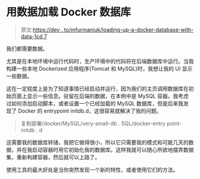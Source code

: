 # 用数据加载 Docker 数据库

> 原文:[https://dev . to/mfurmaniuk/loading-up-a-docker-database-with-data-1cd 7](https://dev.to/mfurmaniuk/loading-up-a-docker-database-with-data-1cd7)

我们都需要数据。

尤其是在本地环境中运行代码时，生产环境中的代码将在后端数据库中运行。当我构建一些本地 Dockerized 应用程序(Tomcat 和 MySQL)时，我想让我的 UI 显示一些数据。

这在一定程度上是为了知道事情已经启动并运行，因为我们的主页调用数据库在初始页面上显示一些信息。驻留在后端的数据，在本例中是 MySQL 容器。我考虑过如何添加启动脚本，或者设置一个已经加载的 MySQL 数据库，但是后来我发现了 Docker 的 entrypoint initdb.d，这很容易就解决了我的问题。

> 复制部署/docker/MySQL/very-small-db . SQL/docker-entry point-initdb . d

这需要我的数据库转储，我把它做得很小，所以它只需要我的模式和可能几天的数据，并在我启动容器时用它初始化我的数据库。这样我就可以随心所欲地摆弄数据集，重新构建容器，然后就可以上路了。

使用工具的最大好处是当你突然发现一个新的特性，或者使用它们的方法。